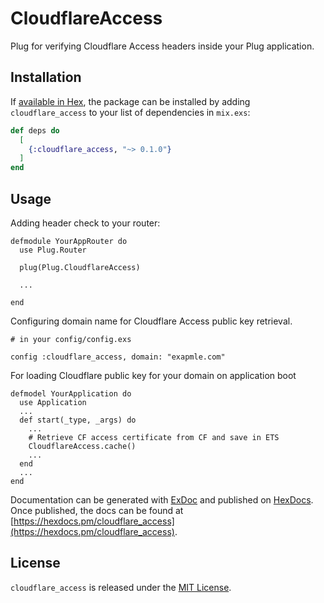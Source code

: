 # CloudflareAccess

Plug for verifying Cloudflare Access headers inside your Plug application.


## Installation

If [available in Hex](https://hex.pm/docs/publish), the package can be installed
by adding `cloudflare_access` to your list of dependencies in `mix.exs`:

```elixir
def deps do
  [
    {:cloudflare_access, "~> 0.1.0"}
  ]
end
```

## Usage

Adding header check to your router:
```
defmodule YourAppRouter do
  use Plug.Router

  plug(Plug.CloudflareAccess)

  ...

end

```

Configuring domain name for Cloudflare Access public key retrieval.
```
# in your config/config.exs

config :cloudflare_access, domain: "exapmle.com"
```


For loading Cloudflare public key for your domain on application boot

```
defmodel YourApplication do
  use Application
  ...
  def start(_type, _args) do
    ...
    # Retrieve CF access certificate from CF and save in ETS
    CloudflareAccess.cache()
    ...
  end
  ...
end
```

Documentation can be generated with [ExDoc](https://github.com/elixir-lang/ex_doc)
and published on [HexDocs](https://hexdocs.pm). Once published, the docs can
be found at [https://hexdocs.pm/cloudflare_access](https://hexdocs.pm/cloudflare_access).

## License
`cloudflare_access` is released under the [MIT License](./LICENSE).
